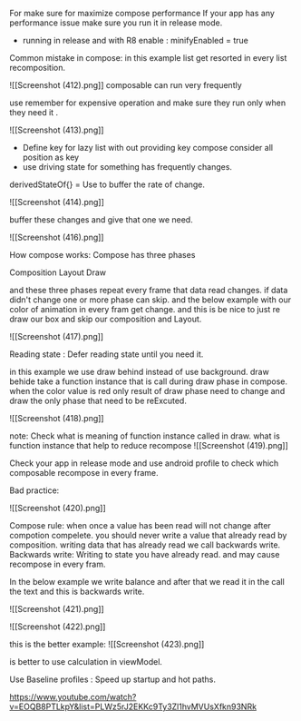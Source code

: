 For make sure for maximize compose performance
If your app has any performance issue make sure you run it in release mode.
- running in release and with R8 enable : minifyEnabled = true

Common mistake in compose:
in this example  list get resorted in every list recomposition.


 
 
![[Screenshot (412).png]]
composable can run very frequently

use remember for expensive operation and make sure they run only when they need it .

![[Screenshot (413).png]]

- Define key for lazy list with out providing key compose consider all position as key
- use driving state for something has frequently changes.

derivedStateOf{} = Use to buffer the rate of change. 

![[Screenshot (414).png]]

buffer these changes and give that one we need.

![[Screenshot (416).png]]


How compose works:
Compose has three phases

Composition
Layout
Draw

and these three phases repeat every frame  that data read changes.
if data didn't change one or more phase can skip.
and the below example with our color of animation in every fram get change. and this is be nice to just re draw our box  and skip our composition and Layout.


![[Screenshot (417).png]]



Reading state : Defer reading state until you need it.

in this example we use draw behind instead of use background.
draw behide take a function instance that is call during draw phase in compose.
when the color value is red only result  of draw phase need to change and draw the only phase that need to be reExcuted.


![[Screenshot (418).png]]
 
note: Check what is meaning of function instance called in draw.
what is function instance that help to reduce recompose
![[Screenshot (419).png]]


Check your app in release mode and use android profile to check which composable recompose in every frame.

Bad  practice:

![[Screenshot (420).png]]

Compose rule:
when once a value has been read will not change after compotion compelete.
you should never write a value that already read by composition. writing data that has already read we call backwards write.
Backwards write: Writing to state you have already read. and may cause recompose in every fram.

In the below example we write balance and after that we read it  in the call the text and this is backwards write.


![[Screenshot (421).png]]




![[Screenshot (422).png]]

this is the better example:
![[Screenshot (423).png]]

is better to use calculation in viewModel.


Use Baseline profiles : Speed up startup and hot paths.





https://www.youtube.com/watch?v=EOQB8PTLkpY&list=PLWz5rJ2EKKc9Ty3Zl1hvMVUsXfkn93NRk
